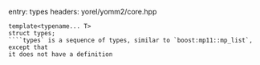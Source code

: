 entry: types
headers: yorel/yomm2/core.hpp
```
template<typename... T>
struct types;
````types` is a sequence of types, similar to `boost:mp11::mp_list`, except that
it does not have a definition
